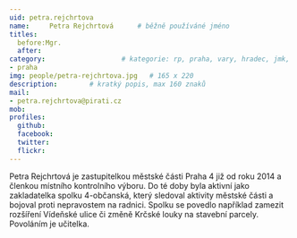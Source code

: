 ```yaml
---
uid: petra.rejchrtova
name:     Petra Rejchrtová  	# běžně používáné jméno
titles:
  before:Mgr. 
  after:
category:                 	# kategorie: rp, praha, vary, hradec, jmk, senat
- praha
img: people/petra-rejchrtova.jpg   # 165 x 220
description:      	# kratký popis, max 160 znaků
mail:
- petra.rejchrtova@pirati.cz
mob:			 
profiles:
  github:       
  facebook:  
  twitter: 		  
  flickr:		  
---
```


Petra Rejchrtová je zastupitelkou městské části Praha 4 již od roku 2014 a členkou místního kontrolního výboru. Do té doby byla aktivní jako zakladatelka spolku 4-občanská, který sledoval aktivity městské části a bojoval proti nepravostem na radnici. Spolku se povedlo například zamezit rozšíření Vídeňské ulice či změně Krčské louky na stavební parcely. Povoláním je učitelka.
